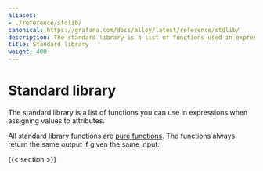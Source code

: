 ```yaml
---
aliases:
- ./reference/stdlib/
canonical: https://grafana.com/docs/alloy/latest/reference/stdlib/
description: The standard library is a list of functions used in expressions when assigning values to attributes
title: Standard library
weight: 400
---
```


# Standard library

The standard library is a list of functions you can use in expressions when assigning values to attributes.

All standard library functions are [pure functions][].
The functions always return the same output if given the same input.

{{< section >}}

[pure functions]: https://en.wikipedia.org/wiki/Pure_function
